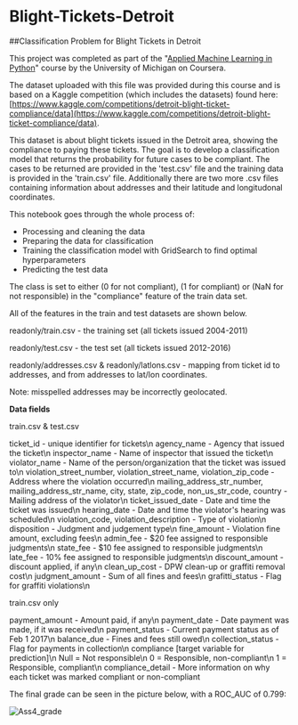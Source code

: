 # Blight-Tickets-Detroit
##Classification Problem for Blight Tickets in Detroit


This project was completed as part of the \"[Applied Machine Learning in Python](https://www.coursera.org/learn/python-machine-learning)\" course by the University of Michigan on Coursera.

The dataset uploaded with this file was provided during this course and is based on a Kaggle competition (which includes the datasets) found here: [https://www.kaggle.com/competitions/detroit-blight-ticket-compliance/data](https://www.kaggle.com/competitions/detroit-blight-ticket-compliance/data).

This dataset is about blight tickets issued in the Detroit area, showing the compliance to paying these tickets. The goal is to develop a classification model that returns the probability for future cases to be compliant. The cases to be returned are provided in the 'test.csv' file and the training data is provided in the 'train.csv' file. Additionally there are two more .csv files containing information about addresses and their latitude and longitudonal coordinates.

This notebook goes through the whole process of:
* Processing and cleaning the data
* Preparing the data for classification
* Training the classification model with GridSearch to find optimal hyperparameters
* Predicting the test data

The class is set to either (0 for not compliant), (1 for compliant) or (NaN for not responsible) in the \"compliance\" feature of the train data set.

All of the features in the train and test datasets are shown below.


  readonly/train.csv - the training set (all tickets issued 2004-2011)
  
  readonly/test.csv - the test set (all tickets issued 2012-2016)
  
  readonly/addresses.csv & readonly/latlons.csv - mapping from ticket id to addresses, and from addresses to lat/lon coordinates.
  
  Note: misspelled addresses may be incorrectly geolocated.
  
  **Data fields**
  
  train.csv & test.csv
  
  ticket_id - unique identifier for tickets\n
  agency_name - Agency that issued the ticket\n
  inspector_name - Name of inspector that issued the ticket\n
  violator_name - Name of the person/organization that the ticket was issued to\n
  violation_street_number, violation_street_name, violation_zip_code - Address where the violation occurred\n
  mailing_address_str_number, mailing_address_str_name, city, state, zip_code, non_us_str_code, country - Mailing address of the violator\n
  ticket_issued_date - Date and time the ticket was issued\n
  hearing_date - Date and time the violator's hearing was scheduled\n
  violation_code, violation_description - Type of violation\n
  disposition - Judgment and judgement type\n
  fine_amount - Violation fine amount, excluding fees\n
  admin_fee - $20 fee assigned to responsible judgments\n
  state_fee - $10 fee assigned to responsible judgments\n
  late_fee - 10% fee assigned to responsible judgments\n
  discount_amount - discount applied, if any\n
  clean_up_cost - DPW clean-up or graffiti removal cost\n
  judgment_amount - Sum of all fines and fees\n
  grafitti_status - Flag for graffiti violations\n
  
  train.csv only
  
  payment_amount - Amount paid, if any\n
  payment_date - Date payment was made, if it was received\n
  payment_status - Current payment status as of Feb 1 2017\n
  balance_due - Fines and fees still owed\n
  collection_status - Flag for payments in collection\n
  compliance [target variable for prediction]\n
    Null = Not responsible\n
    0 = Responsible, non-compliant\n
    1 = Responsible, compliant\n
  compliance_detail - More information on why each ticket was marked compliant or non-compliant
  
  
  The final grade can be seen in the picture below, with a ROC_AUC of 0.799:
  
  ![Ass4_grade](https://user-images.githubusercontent.com/73847250/185580524-509f4a09-a4df-4fe7-a794-b9efafecf360.png)

